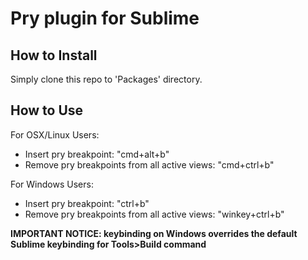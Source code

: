 # Pry plugin for Sublime

## How to Install
Simply clone this repo to 'Packages' directory.

## How to Use
For OSX/Linux Users:
- Insert pry breakpoint:                        "cmd+alt+b"
- Remove pry breakpoints from all active views: "cmd+ctrl+b"

For Windows Users:
- Insert pry breakpoint:                        "ctrl+b"
- Remove pry breakpoints from all active views: "winkey+ctrl+b"

**IMPORTANT NOTICE: keybinding on Windows overrides the default Sublime keybinding for Tools>Build command**